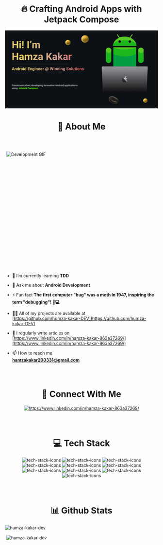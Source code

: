 <h1 align="center">🔥 Crafting Android Apps with Jetpack Compose</h1>

<img src="https://github.com/humza-kakar-DEV/humza-kakar-DEV/blob/master/github%20banner%20-%202.png" alt="Development GIF" />

<h1 align="center">🌟 About Me</h1>
 <!--<h3 align="center">Crafting Android Apps with Jetpack Compose 🔥</h3> -->

<br><br>

<img align="right" width="500" height="400" src="https://camo.githubusercontent.com/2366b34bb903c09617990fb5fff4622f3e941349e846ddb7e73df872a9d21233/68747470733a2f2f63646e2e6472696262626c652e636f6d2f75736572732f3733303730332f73637265656e73686f74732f363538313234332f6176656e746f2e676966" alt="Development GIF" />

 <!--<p align="left"> <img src="https://komarev.com/ghpvc/?username=humza-kakar-dev&label=Profile%20views&color=0e75b6&style=flat" alt="humza-kakar-dev" /> </p> -->

<!--<p align="left"> <a href="https://github.com/ryo-ma/github-profile-trophy"><img src="https://github-profile-trophy.vercel.app/?username=humza-kakar-dev" alt="humza-kakar-dev" /></a> </p> -->

 <!-- - 🔭 I’m currently working on **WS Precise** -->

- 🌱 I’m currently learning **TDD**

- 💬 Ask me about **Android Development**

- ⚡ Fun fact **The first computer "bug" was a moth in 1947, inspiring the term "debugging"! 🐛💻**

- 👨‍💻 All of my projects are available at <br> [https://github.com/humza-kakar-DEV](https://github.com/humza-kakar-DEV)

- 📝 I regularly write articles on <br> [https://www.linkedin.com/in/hamza-kakar-863a37269/](https://www.linkedin.com/in/hamza-kakar-863a37269/)

- 📫 How to reach me <br> **hamzakakar200331@gmail.com**

<br><br>

<h1 align="center">🤝 Connect With Me</h1>
<p align="center">
<a href="https://linkedin.com/in/https://www.linkedin.com/in/hamza-kakar-863a37269/" target="blank"><img align="center" src="https://raw.githubusercontent.com/rahuldkjain/github-profile-readme-generator/master/src/images/icons/Social/linked-in-alt.svg" alt="https://www.linkedin.com/in/hamza-kakar-863a37269/" height="30" width="40" /></a>
</p>

<br><br>

<h1 align="center">💻 Tech Stack</h1>
<p align="center">
<img src="https://img.shields.io/badge/Android-3DDC84?style=for-the-badge&logo=android&logoColor=white" alt="tech-stack-icons"/>
 <img src="https://img.shields.io/badge/kotlin-%237F52FF.svg?style=for-the-badge&logo=kotlin&logoColor=white" alt="tech-stack-icons"/>
  <img src="https://img.shields.io/badge/java-%23ED8B00.svg?style=for-the-badge&logo=openjdk&logoColor=white" alt="tech-stack-icons"/>
 <img src="https://img.shields.io/badge/Ubuntu-E95420?style=for-the-badge&logo=ubuntu&logoColor=white" alt="tech-stack-icons"/>
 <img src="https://img.shields.io/badge/git-%23F05033.svg?style=for-the-badge&logo=git&logoColor=white" alt="tech-stack-icons"/>
 <img src="https://img.shields.io/badge/firebase-a08021?style=for-the-badge&logo=firebase&logoColor=ffcd34" alt="tech-stack-icons"/>
 <img src="https://img.shields.io/badge/javascript-%23323330.svg?style=for-the-badge&logo=javascript&logoColor=%23F7DF1E" alt="tech-stack-icons"/>
 <img src="https://img.shields.io/badge/css3-%231572B6.svg?style=for-the-badge&logo=css3&logoColor=white" alt="tech-stack-icons"/>
 <img src="https://img.shields.io/badge/html5-%23E34F26.svg?style=for-the-badge&logo=html5&logoColor=white" alt="tech-stack-icons"/>
 <img src="https://img.shields.io/badge/react-%2320232a.svg?style=for-the-badge&logo=react&logoColor=%2361DAFB" alt="tech-stack-icons"/>
<!-- <a href="https://developer.android.com" target="_blank" rel="noreferrer"> <img src="https://raw.githubusercontent.com/devicons/devicon/master/icons/android/android-original-wordmark.svg" alt="android" width="40" height="40"/> </a> <a href="https://www.w3schools.com/css/" target="_blank" rel="noreferrer"> <img src="https://raw.githubusercontent.com/devicons/devicon/master/icons/css3/css3-original-wordmark.svg" alt="css3" width="40" height="40"/> </a> <a href="https://dart.dev" target="_blank" rel="noreferrer"> <img src="https://www.vectorlogo.zone/logos/dartlang/dartlang-icon.svg" alt="dart" width="40" height="40"/> </a> <a href="https://www.figma.com/" target="_blank" rel="noreferrer"> <img src="https://www.vectorlogo.zone/logos/figma/figma-icon.svg" alt="figma" width="40" height="40"/> </a> <a href="https://firebase.google.com/" target="_blank" rel="noreferrer"> <img src="https://www.vectorlogo.zone/logos/firebase/firebase-icon.svg" alt="firebase" width="40" height="40"/> </a> <a href="https://git-scm.com/" target="_blank" rel="noreferrer"> <img src="https://www.vectorlogo.zone/logos/git-scm/git-scm-icon.svg" alt="git" width="40" height="40"/> </a> <a href="https://www.w3.org/html/" target="_blank" rel="noreferrer"> <img src="https://raw.githubusercontent.com/devicons/devicon/master/icons/html5/html5-original-wordmark.svg" alt="html5" width="40" height="40"/> </a> <a href="https://www.java.com" target="_blank" rel="noreferrer"> <img src="https://raw.githubusercontent.com/devicons/devicon/master/icons/java/java-original.svg" alt="java" width="40" height="40"/> </a> <a href="https://developer.mozilla.org/en-US/docs/Web/JavaScript" target="_blank" rel="noreferrer"> <img src="https://raw.githubusercontent.com/devicons/devicon/master/icons/javascript/javascript-original.svg" alt="javascript" width="40" height="40"/> </a> <a href="https://kotlinlang.org" target="_blank" rel="noreferrer"> <img src="https://www.vectorlogo.zone/logos/kotlinlang/kotlinlang-icon.svg" alt="kotlin" width="40" height="40"/> </a> <a href="https://www.linux.org/" target="_blank" rel="noreferrer"> <img src="https://raw.githubusercontent.com/devicons/devicon/master/icons/linux/linux-original.svg" alt="linux" width="40" height="40"/> </a> <a href="https://postman.com" target="_blank" rel="noreferrer"> <img src="https://www.vectorlogo.zone/logos/getpostman/getpostman-icon.svg" alt="postman" width="40" height="40"/> </a> -->
</p>

<br><br>

<h1 align="center">📊 Github Stats</h1>

<p><img align="center" src="https://github-readme-stats.vercel.app/api/top-langs?username=humza-kakar-dev&show_icons=true&locale=en&layout=compact" alt="humza-kakar-dev" /></p>

<p>&nbsp;<img align="center" src="https://github-readme-stats.vercel.app/api?username=humza-kakar-dev&show_icons=true&locale=en" alt="humza-kakar-dev" /></p>

<!-- <p><img align="center" src="https://github-readme-streak-stats.herokuapp.com/?user=humza-kakar-dev&" alt="humza-kakar-dev" /></p> -->
